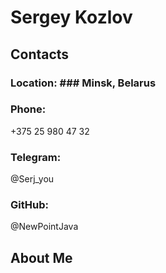 # Sergey Kozlov

## Contacts 

### Location: ### Minsk, Belarus
### Phone:
+375 25 980 47 32
### Telegram:
@Serj_you
### GitHub:
@NewPointJava

## About Me
